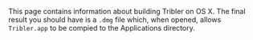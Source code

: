 This page contains information about building Tribler on OS X. The final result you should have is a `.dmg` file which, when opened, allows `Tribler.app` to be compied to the Applications directory.
